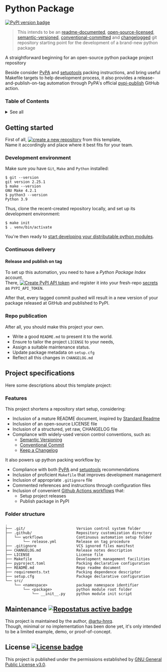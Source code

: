 # Python Package
[![][B5]][>8]
> This intends to be an [readme-documented][-0], [open-source-licensed][-1], [semantic-versioned][-2],
[conventional-committed][-3] and [changelogged][-4] git repository starting point
for the development of a brand-new python package

A straightforward beginning for an open-source python package project repository

[-0]: https://www.makeareadme.com/ "Make a README"
[-1]: https://choosealicense.com/licenses/ "Choose a License"
[-2]: https://semver.org/ "Semantic Versioning"
[-3]: https://www.conventionalcommits.org/en/v1.0.0/ "Conventional Commits"
[-4]: https://keepachangelog.com/en/1.0.0/ "Keep a Changelog"

[>1]: https://github.com/RichardLitt/standard-readme/blob/master/spec.md "Standard readme specification"
[>2]: https://www.repostatus.org "Repo maintenance status"
[>3]: https://choosealicense.com/licenses/gpl-3.0/ "GPL 3.0 license description"
[>4]: https://packaging.python.org/guides/distributing-packages-using-setuptools/ "PyPA packing instructions"
[>5]: https://setuptools.pypa.io/en/latest/userguide/index.html "Setuptools packing instructions"
[>6]: https://github.com/marketplace/actions/pypi-publish "PyPA publish-on-push github action"
[>7]: https://docs.github.com/en/free-pro-team@latest/actions/reference/encrypted-secrets "GitHub Docs: Secrets"
[>8]: https://test.pypi.org/project/python-package/ "PyPI package page"

[!1]: https://github.com/generic-tree/root/generate "Github repository's template generation URL"
[!2]: https://pypi.org/manage/account/token/ "PyPI API token creation URL"

[B1]: https://img.shields.io/static/v1?label=create%20a%20new%20repository&message=%20&style=social "Create new repository"
[B2]: https://www.repostatus.org/badges/latest/concept.svg "Repostatus active badge"
[B3]: https://img.shields.io/github/license/Generic-Tree/python-package?color=green "License badge"
[B4]: https://img.shields.io/static/v1?label=create%20an%20API%20token&message=%20&style=social "Create PyPI API token"
[B5]: https://img.shields.io/pypi/v/python-package "PyPI version badge"


Beside consider [PyPA][>4] and [setuptools][>5] packing instructions,
and bring useful Makefile targets to help development process,
it also provides a release-and-publish-on-tag automation through
PyPA's official [pypi-publish][>6] GitHub action.


### Table of Contents
<details>
  <summary>See all</summary>

  * [Getting started](#getting-started)
    * [Development environment](#development-environment)
    * [Continuous delivery](#continuous-delivery)
    * [Repo publication](#repo-publication)
  * [Project specifications](#project-specifications)
    * [Features](#features)
    * [Folder structure](#folder-structure)
  * [Maintenance](#maintenance-)
  * [License](#license-)

</details>


## Getting started
First of all, [![create a new repository][B1]][!1] from this template, \
Name it accordingly and place where it best fits for your team.

### Development environment
Make sure you have `Git`, `Make` and `Python` installed:

```shell
$ git --version
git version 2.25.1
$ make --version
GNU Make 4.2.1
$ python3 --version
Python 3.9
```

Thus, clone the recent-created repository locally,
and set up its development environment:

```shell
$ make init
$ . venv/bin/activate
```

You're then ready to [start developing your distributable python modules][>4].

### Continuous delivery
#### Release and publish on tag
To set up this automation, you need to have a *Python Package Index* account. \
There, [![][B4]][!2] and register it into your fresh-repo [secrets][>7] as `PYPI_API_TOKEN`.

After that, every tagged commit pushed will result in a new version of your package
released at GitHub and published to PyPI.

### Repo publication
After all, you should make this project your own.
* Write a good `README.md` to present it to the world.
* Ensure to tailor the project `LICENSE` to your needs,
* Assign a suitable maintenance status.
* Update package metadata on `setup.cfg`
* Reflect all this changes in `CHANGELOG.md`


## Project specifications
Here some descriptions about this template project:

### Features
This project shortens a repository start setup, considering:
* Inclusion of a mature README document, inspired by [Standard Readme][>1]
* Inclusion of an open-source LICENSE file
* Inclusion of a structured, yet raw, CHANGELOG file
* Compliance with widely-used version control conventions, such as:
    * [Semantic Versioning][-2]
    * [Conventional Commit][-3]
    * [Keep a Changelog][-4]

It also powers up python packing workflow by:

* Compliance with both [PyPA][>4] and [setuptools][>5] recommendations
* Inclusion of proficient `Makefile` that improves development management
* Inclusion of appropriate `.gitignore` file
* Commented references and instructions through configuration files
* Inclusion of convenient [Github Actions workflows][>6] that:
    * Setup project releases
    * Publish package in PyPI

### Folder structure
```
.
├── .git/                       Version control system folder
├── .github/                    Repository customization directory
│   └── workflows               Continuous automation setup folder
│       └── release.yml         Release on tag procedure
├── .gitignore                  VCS ignored files manifest
├── CHANGELOG.md                Release notes description
├── LICENSE                     License file
├── Makefile                    Development management facilities
├── pyproject.toml              Packing declarative configuration
├── README.md                   Repo readme document
├── requirements.txt            Packing dependence descriptor
├── setup.cfg                   Package declarative configuration
└── src/
    └── <namespace>             package namespace identifier
        └── <package>           python module root folder
            └── __init__.py     python module init script
```


## Maintenance [![][B2]][>2]
This project is maintained by the author, [@artu-hnrq](https://github.com/artu-hnrq). \
Though, minimal or no implementation has been done yet,
it's only intended to be a limited example, demo, or proof-of-concept.


## License [![][B3]][>3]
This project is published under the permissions established by [GNU General Public License v3.0][>3].
